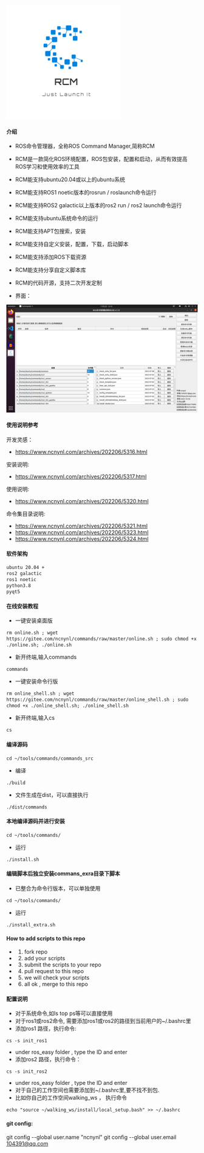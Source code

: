 ![logo](commands.png)

#### 介绍

- ROS命令管理器，全称ROS Command Manager,简称RCM
- RCM是一款简化ROS环境配置，ROS包安装，配置和启动，从而有效提高ROS学习和使用效率的工具
- RCM能支持ubuntu20.04或以上的ubuntu系统
- RCM能支持ROS1 noetic版本的rosrun / roslaunch命令运行
- RCM能支持ROS2 galactic以上版本的ros2 run / ros2 launch命令运行
- RCM能支持ubuntu系统命令的运行
- RCM能支持APT包搜索，安装
- RCM能支持自定义安装，配置，下载，启动脚本
- RCM能支持添加ROS下载资源
- RCM能支持分享自定义脚本库
- RCM的代码开源，支持二次开发定制


- 界面：

![rcm](images/main.png)



 #### 使用说明参考

开发灵感： 

- https://www.ncnynl.com/archives/202206/5316.html

安装说明: 

- https://www.ncnynl.com/archives/202206/5317.html

使用说明: 

- https://www.ncnynl.com/archives/202206/5320.html 

命令集目录说明: 

 - https://www.ncnynl.com/archives/202206/5321.html
 - https://www.ncnynl.com/archives/202206/5323.html
 - https://www.ncnynl.com/archives/202206/5324.html


#### 软件架构

```
ubuntu 20.04 +
ros2 galactic
ros1 noetic
python3.8 
pyqt5
```



#### 在线安装教程

 - 一键安装桌面版

```
rm online.sh ; wget https://gitee.com/ncnynl/commands/raw/master/online.sh ; sudo chmod +x ./online.sh; ./online.sh
```

 - 新开终端,输入commands

```
commands
```

 - 一键安装命令行版

```
rm online_shell.sh ; wget https://gitee.com/ncnynl/commands/raw/master/online_shell.sh ; sudo chmod +x ./online_shell.sh; ./online_shell.sh
```

 - 新开终端,输入cs

```
cs
```


#### 编译源码

```
cd ~/tools/commands/commands_src
```
- 编译

```
./build
```

- 文件生成在dist，可以直接执行

```
./dist/commands
```

#### 本地编译源码并进行安装

```
cd ~/tools/commands/
```

- 运行

```
./install.sh
```

#### 编辑脚本后独立安装commans_exra目录下脚本

- 已整合为命令行版本，可以单独使用

```
cd ~/tools/commands/
```

- 运行

```
./install_extra.sh
```

#### How to add scripts to this repo

- 1. fork repo
- 2. add your scripts 
- 3. submit the scripts to your repo
- 4. pull request to this repo
- 5. we will check your scripts 
- 6. all ok , merge to this repo


#### 配置说明


 - 对于系统命令,如ls top ps等可以直接使用
 - 对于ros1或ros2命令, 需要添加ros1或ros2的路径到当前用户的~/.bashrc里
 - 添加ros1 路径，执行命令:

```
cs -s init_ros1
```
 - under ros_easy folder , type the ID and enter
 - 添加ros2 路径，执行命令：

```
cs -s init_ros2
```
 - under ros_easy folder , type the ID and enter
 - 对于自己的工作空间也需要添加到~/.bashrc里,要不找不到包.
 - 比如你自己的工作空间walking_ws ， 执行命令

```
echo "source ~/walking_ws/install/local_setup.bash" >> ~/.bashrc
```

#### git config: 


git config --global user.name "ncnynl"
git config --global user.email 104391@qq.com